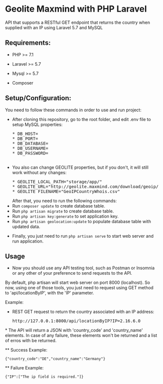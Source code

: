 # Geolite Maxmind with PHP Laravel 
API that supports a RESTful GET endpoint that returns the country when supplied with an IP using Laravel 5.7 and MySQL

## Requirements:

* PHP >= 7.1

* Laravel >= 5.7

* Mysql >= 5.7

* Composer

## Setup/Configuration:

You need to follow these commands in order to use and run project:

<ul>
<li>After cloning this repository, go to the root folder, and edit .env file to setup MySQL properties:
        <pre>
* DB_HOST=
* DB_PORT=
* DB_DATABASE=
* DB_USERNAME=
* DB_PASSWORD=
    </pre>
        </li>
        <li>You also can change GEOLITE properties, but if you don't, it will still work without any changes:
<pre>
* GEOLITE_LOCAL_PATH="storage/app/"
* GEOLITE_URL="http://geolite.maxmind.com/download/geoip/database/GeoIPCountryCSV.zip"
* GEOLITE_FILENAME="GeoIPCountryWhois.csv"
</pre>
</li>
    After that, you need to run the following commands:
<li>Run <code>composer update</code> to create database table.</li>
<li>Run <code>php artisan migrate</code> to create database table.</li>
<li>Run <code>php artisan key:generate</code> to set application key. </li>
<li>Run <code>php artisan geolocation:update</code> to populate database table with updated data. </li>
 </ul>
 <ul>
<li>Finally, you just need to run <code>php artisan serve</code> to start web server and run application. </li>
</ul>

## Usage

* Now you should use any API testing tool, such as Postman or Insomnia or any other of your preference to send requests to the API.

By default, php artisan will start web server on port 8000 (localhost). So now, using one of those tools, you just need to request using GET method to 'api/locationByIP', with the 'IP' parameter.

Example:
<ul>
  <li>REST GET request to return the country associated with an IP address: <pre>http://127.0.0.1:8000/api/locationByIP?IP=2.16.6.0</pre></li>
</ul>
* The API will return a JSON with 'country_code' and 'country_name' elements. In case of any failure, these elements won't be returned and a list of erros with be returned.

** Success Example:
<pre>
<code>{"country_code":"DE","country_name":"Germany"}</code>
</pre>

** Failure Example:
<pre>
<code>{"IP":["The ip field is required."]}</code>
</pre>